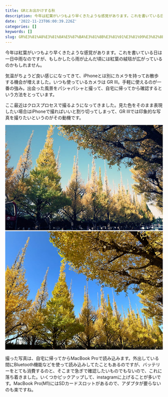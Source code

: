 ```yaml
---
title: GRとお出かけする秋
description: 今年は紅葉がいつもより早くきたような感覚があります。これを書いている日は一日中雨なのですが、もしかしたら雨が止んだ頃には紅葉の絨毯が広がっているのかもしれません。
date: '2022-11-23T06:00:39.226Z'
categories: []
keywords: []
slug: GR%E3%81%A8%E3%81%8A%E5%87%BA%E3%81%8B%E3%81%91%E3%81%99%E3%82%8B%E7%A7%8B
---
```

今年は紅葉がいつもより早くきたような感覚があります。これを書いている日は一日中雨なのですが、もしかしたら雨が止んだ頃には紅葉の絨毯が広がっているのかもしれません。

気温がちょうど良い感じになってきて、iPhoneとは別にカメラを持ってお散歩する機会が増えました。いつも使っているカメラは GR III。手軽に使えるのが一番の強み。出会った風景をパシャパシャと撮って、自宅に帰ってから確認するという方法をとっています。

ここ最近はクロスプロセスで撮るようになってきました。見た色をそのまま表現したい場合はiPhoneで撮ればいいと割り切ってしまって、GR IIIでは印象的な写真を撮りたいというのがその動機です。

![](1__no08rPo9wLMxjoEoNygQQg.jpeg)
![](1__F__3fs6oLHZHnRyUSrmVODQ.jpeg)

撮った写真は、自宅に帰ってからMacBook Proで読み込みます。外出している間にBluetooth機能などを使って読み込みしてたこともあるのですが、バッテリーをとても消費するのと、そこまで急ぎで確認したいものでもないので、これに落ち着きました。いくつかピックアップして、instagramに上げることが多いです。MacBook Pro(M1)にはSDカードスロットがあるので、アダプタが要らないのも楽ですね。